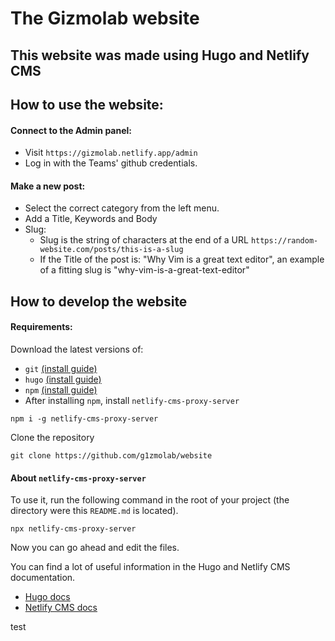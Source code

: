 # The Gizmolab website

## This website was made using Hugo and Netlify CMS

## How to use the website:

#### Connect to the Admin panel:
  - Visit `https://gizmolab.netlify.app/admin`
  - Log in with the Teams' github credentials.

#### Make a new post:
  - Select the correct category from the left menu.
  - Add a Title, Keywords and Body
  - Slug: 
    - Slug is the string of characters at the end of a URL
    `https://random-website.com/posts/this-is-a-slug`
    - If the Title of the post is: "Why Vim is a great text editor", an example of a fitting slug is "why-vim-is-a-great-text-editor"

## How to develop the website

#### Requirements:

Download the latest versions of:
  - `git` [(install guide)](https://git-scm.com/downloads)
  - `hugo` [(install guide)](https://gohugo.io/getting-started/installing)
  - `npm` [(install guide)](https://docs.npmjs.com/downloading-and-installing-node-js-and-npm)
  - After installing `npm`, install `netlify-cms-proxy-server`
  ```
  npm i -g netlify-cms-proxy-server 
  ```
  
Clone the repository

```
git clone https://github.com/g1zmolab/website
```

#### About `netlify-cms-proxy-server`

To use it, run the following command in the root of your project (the directory were this `README.md` is located).

```
npx netlify-cms-proxy-server
```

Now you can go ahead and edit the files.

You can find a lot of useful information in the Hugo and Netlify CMS documentation.
  - [Hugo docs](https://gohugo.io/documentation/)
  - [Netlify CMS docs](https://www.netlifycms.org/docs/intro/)


 
test
